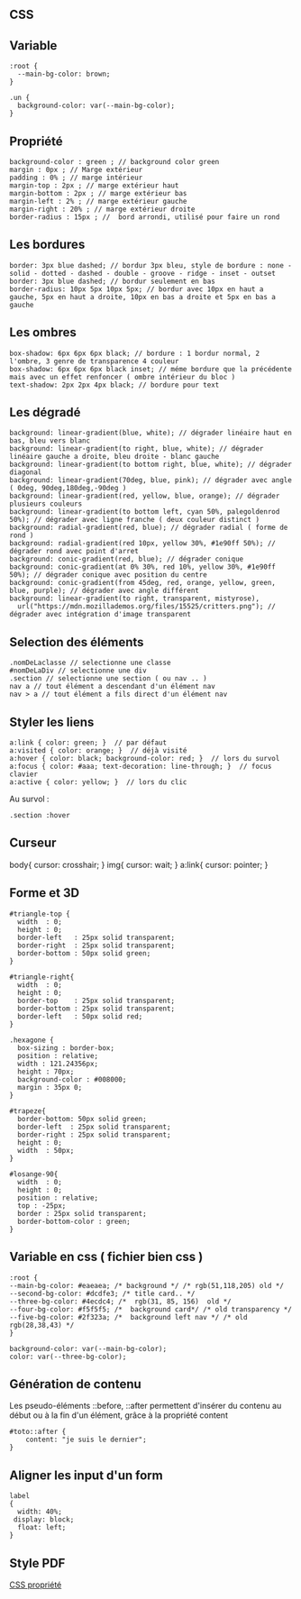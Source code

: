 ## CSS

## Variable


    :root {
      --main-bg-color: brown;
    }

    .un {
      background-color: var(--main-bg-color);
    }


## Propriété

    background-color : green ; // background color green
    margin : 0px ; // Marge extérieur
    padding : 0% ; // marge intérieur
    margin-top : 2px ; // marge extérieur haut
    margin-bottom : 2px ; // marge extérieur bas
    margin-left : 2% ; // marge extérieur gauche
    margin-right : 20% ; // marge extérieur droite
    border-radius : 15px ; //  bord arrondi, utilisé pour faire un rond

## Les bordures

    border: 3px blue dashed; // bordur 3px bleu, style de bordure : none - solid - dotted - dashed - double - groove - ridge - inset - outset
    border: 3px blue dashed; // bordur seulement en bas
    border-radius: 10px 5px 10px 5px; // bordur avec 10px en haut a gauche, 5px en haut a droite, 10px en bas a droite et 5px en bas a gauche

## Les ombres

    box-shadow: 6px 6px 6px black; // bordure : 1 bordur normal, 2 l'ombre, 3 genre de transparence 4 couleur
    box-shadow: 6px 6px 6px black inset; // méme bordure que la précédente mais avec un effet renfoncer ( ombre intérieur du bloc )
    text-shadow: 2px 2px 4px black; // bordure pour text

## Les dégradé

    background: linear-gradient(blue, white); // dégrader linéaire haut en bas, bleu vers blanc
    background: linear-gradient(to right, blue, white); // dégrader linéaire gauche a droite, bleu droite - blanc gauche
    background: linear-gradient(to bottom right, blue, white); // dégrader diagonal
    background: linear-gradient(70deg, blue, pink); // dégrader avec angle ( 0deg, 90deg,180deg,-90deg )
    background: linear-gradient(red, yellow, blue, orange); // dégrader plusieurs couleurs
    background: linear-gradient(to bottom left, cyan 50%, palegoldenrod 50%); // dégrader avec ligne franche ( deux couleur distinct )
    background: radial-gradient(red, blue); // dégrader radial ( forme de rond )
    background: radial-gradient(red 10px, yellow 30%, #1e90ff 50%); // dégrader rond avec point d'arret
    background: conic-gradient(red, blue); // dégrader conique
    background: conic-gradient(at 0% 30%, red 10%, yellow 30%, #1e90ff 50%); // dégrader conique avec position du centre
    background: conic-gradient(from 45deg, red, orange, yellow, green, blue, purple); // dégrader avec angle différent
    background: linear-gradient(to right, transparent, mistyrose),
      url("https://mdn.mozillademos.org/files/15525/critters.png"); // dégrader avec intégration d'image transparent

## Selection des éléments

    .nomDeLaclasse // selectionne une classe
    #nomDeLaDiv // selectionne une div
    .section // selectionne une section ( ou nav .. )
    nav a // tout élément a descendant d'un élément nav
    nav > a // tout élément a fils direct d'un élément nav

## Styler les liens

    a:link { color: green; }  // par défaut
    a:visited { color: orange; }  // déjà visité
    a:hover { color: black; background-color: red; }  // lors du survol
    a:focus { color: #aaa; text-decoration: line-through; }  // focus clavier
    a:active { color: yellow; }  // lors du clic

Au survol :

    .section :hover

## Curseur

  body{
    cursor: crosshair;
  }
  img{
    cursor: wait;
  }
  a:link{
    cursor:  pointer;
  }

## Forme et 3D

    #triangle-top {
      width  : 0;
      height : 0;
      border-left   : 25px solid transparent;
      border-right  : 25px solid transparent;
      border-bottom : 50px solid green;
    }

    #triangle-right{
      width  : 0;
      height : 0;
      border-top    : 25px solid transparent;
      border-bottom : 25px solid transparent;
      border-left   : 50px solid red;
    }

    .hexagone {
      box-sizing : border-box;
      position : relative;
      width : 121.24356px;
      height : 70px;
      background-color : #008000;
      margin : 35px 0;
    }

    #trapeze{
      border-bottom: 50px solid green;
      border-left  : 25px solid transparent;
      border-right : 25px solid transparent;
      height : 0;
      width  : 50px;
    }

    #losange-90{
      width  : 0;
      height : 0;
      position : relative;
      top : -25px;
      border : 25px solid transparent;
      border-bottom-color : green;
    }


## Variable en css ( fichier bien css )

    :root {
    --main-bg-color: #eaeaea; /* background */ /* rgb(51,118,205) old */
    --second-bg-color: #dcdfe3; /* title card.. */
    --three-bg-color: #4ecdc4; /*  rgb(31, 85, 156)  old */
    --four-bg-color: #f5f5f5; /*  background card*/ /* old transparency */
    --five-bg-color: #2f323a; /*  background left nav */ /* old rgb(28,38,43) */
    }

    background-color: var(--main-bg-color);
    color: var(--three-bg-color);



## Génération de contenu

Les pseudo-éléments ::before, ::after permettent d'insérer du contenu au
début ou à la fin d'un élément, grâce à la propriété content


    #toto::after {
        content: "je suis le dernier";
    }


## Aligner les input d'un form

    label
    {
      width: 40%;
     display: block;
      float: left;
    }

## Style PDF

[CSS propriété](https://developer.mozilla.org/fr/docs/Web/CSS/page-break-after)
